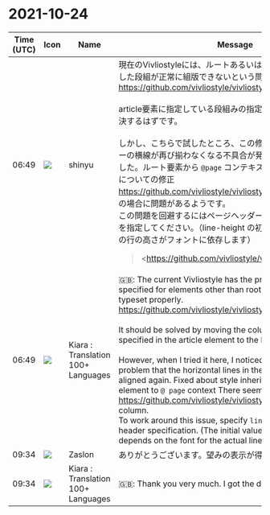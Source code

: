 # 2021-10-24

|Time (UTC)|Icon|Name|Message|
|---|---|---|---|
|06:49|![](https://avatars.slack-edge.com/2018-04-27/354445776386_e258f5ed5ba887b08668_72.jpg)|shinyu|現在のVivliostyleには、ルートあるいは body 以外の要素に指定した段組が正常に組版できないという問題があります。<br><https://github.com/vivliostyle/vivliostyle.js/issues/579><br><br>article要素に指定している段組みの指定をbody要素に移すと解決するはずです。<br><br>しかし、こちらで試したところ、この修正をするとページヘッダーの横線が再び揃わなくなる不具合が発生することに気がつきました。ルート要素から `@page` コンテキストへのスタイルの継承についての修正 <https://github.com/vivliostyle/vivliostyle.js/pull/775> が段組みの場合に問題があるようです。<br>この問題を回避するにはページヘッダーの指定に `line-height` を指定してください。（line-height の初期値の normal は、実際の行の高さがフォントに依存します）<br><blockquote><https://github.com/vivliostyle/vivliostyle.js/issues/579|#579 Broken multi-column inside a non-root element></blockquote><br><blockquote><https://github.com/vivliostyle/vivliostyle.js/pull/775|#775 fix: Root element styles should be inherited to the page context></blockquote>|
|06:49|![](https://avatars.slack-edge.com/2021-08-02/2324149410423_2aa7423c4133ecb9f168_72.png)|Kiara : Translation 100+ Languages|🇬🇧: The current Vivliostyle has the problem that columns specified for elements other than root or body cannot be typeset properly.<br><https://github.com/vivliostyle/vivliostyle.js/issues/579><br><br>It should be solved by moving the column specification specified in the article element to the body element.<br><br>However, when I tried it here, I noticed that this fix caused a problem that the horizontal lines in the page header were not aligned again. Fixed about style inheritance from root element to `@ page` context There seems to be a problem when <https://github.com/vivliostyle/vivliostyle.js/pull/775> is a column.<br>To work around this issue, specify `line-height` in the page header specification. (The initial value of line-height, normal, depends on the font for the actual line height.)|
|09:34|![](https://avatars.slack-edge.com/2021-10-13/2622534946576_8857e3ee0c8c264d2cbf_72.png)|Zaslon|ありがとうございます。望みの表示が得られました。|
|09:34|![](https://avatars.slack-edge.com/2021-08-02/2324149410423_2aa7423c4133ecb9f168_72.png)|Kiara : Translation 100+ Languages|🇬🇧: Thank you very much. I got the desired display.|
